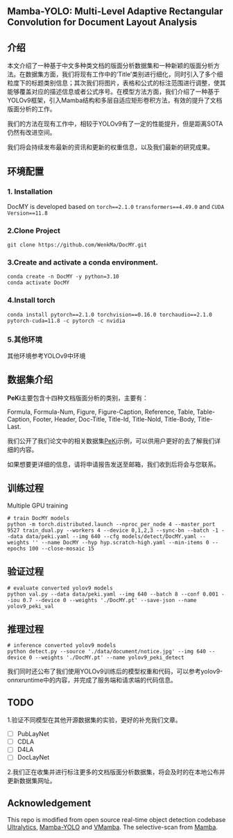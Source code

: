 ## Mamba-YOLO: Multi-Level Adaptive Rectangular Convolution for Document Layout Analysis

## 介绍

​	本文介绍了一种基于中文多种类文档的版面分析数据集和一种新颖的版面分析方法。在数据集方面，我们将现有工作中的‘Title’类别进行细化，同时引入了多个细粒度下的标题类别信息；其次我们将图片，表格和公式的标注范围进行调整，使其能够覆盖对应的描述信息或者公式序号。在模型方法方面，我们介绍了一种基于YOLOv9框架，引入Mamba结构和多层自适应矩形卷积方法，有效的提升了文档版面分析的工作。

​	我们的方法在现有工作中，相较于YOLOv9有了一定的性能提升，但是距离SOTA仍然有改进空间。

​	我们将会持续发布最新的资讯和更新的权重信息，以及我们最新的研究成果。

## 环境配置

### 1. Installation

DocMY is developed based on `torch==2.1.0` `transformers==4.49.0` and `CUDA Version==11.8`

### 2.Clone Project

```
git clone https://github.com/WenkMa/DocMY.git
```

### 3.Create and activate a conda environment.

```
conda create -n DocMY -y python=3.10
conda activate DocMY
```

### 4.Install torch

```
conda install pytorch==2.1.0 torchvision==0.16.0 torchaudio==2.1.0 pytorch-cuda=11.8 -c pytorch -c nvidia
```

### 5.其他环境

其他环境参考YOLOv9中环境

## 数据集介绍

**PeKi**主要包含十四种文档版面分析的类别，主要有：

Formula, Formula-Num, Figure, Figure-Caption, Reference, Table, Table-Caption, Footer, Header, Doc-Title, Title-Id, Title-NoId, Title-Body, Title-Last.

我们公开了我们论文中的相关数据集[PeKi](https://huggingface.co/datasets/Mwk19990801/PeKi)示例，可以供用户更好的去了解我们详细的内容。

如果想要更详细的信息，请将申请报告发送至邮箱，我们收到后将会与您联系。

## 训练过程

Multiple GPU training

```
# train DocMY models
python -m torch.distributed.launch --nproc_per_node 4 --master_port 9527 train_dual.py --workers 4 --device 0,1,2,3 --sync-bn --batch -1 --data data/peki.yaml --img 640 --cfg models/detect/DocMY.yaml --weights '' --name DocMY --hyp hyp.scratch-high.yaml --min-items 0 --epochs 100 --close-mosaic 15
```

## 验证过程

```
# evaluate converted yolov9 models
python val.py --data data/peki.yaml --img 640 --batch 8 --conf 0.001 --iou 0.7 --device 0 --weights './DocMY.pt' --save-json --name yolov9_peki_val
```

## 推理过程

```
# inference converted yolov9 models
python detect.py --source './data/document/notice.jpg' --img 640 --device 0 --weights './DocMY.pt' --name yolov9_peki_detect
```

我们同时还公布了我们使用YOLOv9训练后的模型权重和代码，可以参考yolov9-onnxruntime中的内容，并完成了服务端和请求端的代码信息。

## TODO

1.验证不同模型在其他开源数据集的实验，更好的补充我们文章。

- [ ] PubLayNet
- [ ] CDLA
- [ ] D4LA
- [ ] DocLayNet

2.我们正在收集并进行标注更多的文档版面分析数据集，将会及时的在本地公布并更新数据集网址。

## Acknowledgement

This repo is modified from open source real-time object detection codebase [Ultralytics](https://github.com/ultralytics/ultralytics), [Mamba-YOLO](https://github.com/HZAI-ZJNU/Mamba-YOLO) and [VMamba](https://github.com/MzeroMiko/VMamba). The selective-scan from [Mamba](https://github.com/state-spaces/mamba).
